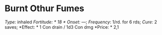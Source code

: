 ﻿---
name: Burnt Othur Fumes
type: inhaled
fortitude: 18
onset: —
frequency: 1/rd. for 6 rds
effect:
  "1 Con drain / 1d3 Con dmg"
cure: 2 saves
price: 2,1
---

# Burnt Othur Fumes
 *Type:* inhaled
*Fortitude: * 18 * Onset:* —;  *Frequency*: 1/rd. for 6 rds;  *Cure:* 2 saves; 
*Effect: * 1 Con drain / 1d3 Con dmg
*Price: * 2,1